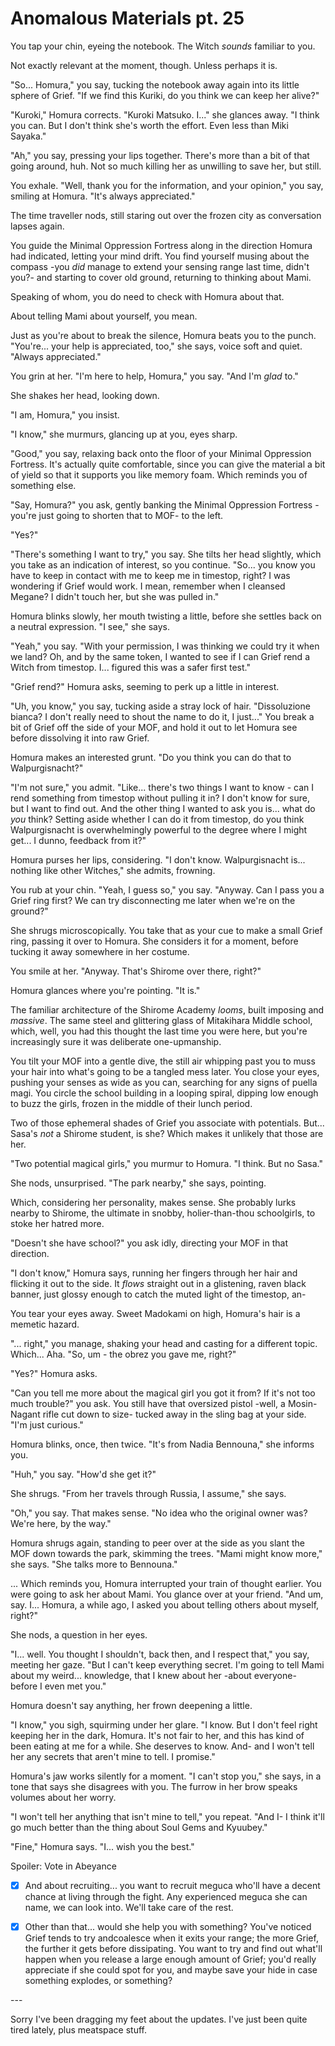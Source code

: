 # Anomalous Materials pt. 25

You tap your chin, eyeing the notebook. The Witch *sounds* familiar to you.

Not exactly relevant at the moment, though. Unless perhaps it is.

"So... Homura," you say, tucking the notebook away again into its little sphere of Grief. "If we find this Kuriki, do you think we can keep her alive?"

"Kuroki," Homura corrects. "Kuroki Matsuko. I..." she glances away. "I think you can. But I don't think she's worth the effort. Even less than Miki Sayaka."

"Ah," you say, pressing your lips together. There's more than a bit of that going around, huh. Not so much killing her as unwilling to save her, but still.

You exhale. "Well, thank you for the information, and your opinion," you say, smiling at Homura. "It's always appreciated."

The time traveller nods, still staring out over the frozen city as conversation lapses again.

You guide the Minimal Oppression Fortress along in the direction Homura had indicated, letting your mind drift. You find yourself musing about the compass -you *did* manage to extend your sensing range last time, didn't you?- and starting to cover old ground, returning to thinking about Mami.

Speaking of whom, you do need to check with Homura about that.

About telling Mami about yourself, you mean.

Just as you're about to break the silence, Homura beats you to the punch. "You're... your help is appreciated, too," she says, voice soft and quiet. "Always appreciated."

You grin at her. "I'm here to help, Homura," you say. "And I'm *glad* to."

She shakes her head, looking down.

"I am, Homura," you insist.

"I know," she murmurs, glancing up at you, eyes sharp.

"Good," you say, relaxing back onto the floor of your Minimal Oppression Fortress. It's actually quite comfortable, since you can give the material a bit of yield so that it supports you like memory foam. Which reminds you of something else.

"Say, Homura?" you ask, gently banking the Minimal Oppression Fortress -you're just going to shorten that to MOF- to the left.

"Yes?"

"There's something I want to try," you say. She tilts her head slightly, which you take as an indication of interest, so you continue. "So... you know you have to keep in contact with me to keep me in timestop, right? I was wondering if Grief would work. I mean, remember when I cleansed Megane? I didn't touch her, but she was pulled in."

Homura blinks slowly, her mouth twisting a little, before she settles back on a neutral expression. "I see," she says.

"Yeah," you say. "With your permission, I was thinking we could try it when we land? Oh, and by the same token, I wanted to see if I can Grief rend a Witch from timestop. I... figured this was a safer first test."

"Grief rend?" Homura asks, seeming to perk up a little in interest.

"Uh, you know," you say, tucking aside a stray lock of hair. "Dissoluzione bianca? I don't really need to shout the name to do it, I just..." You break a bit of Grief off the side of your MOF, and hold it out to let Homura see before dissolving it into raw Grief.

Homura makes an interested grunt. "Do you think you can do that to Walpurgisnacht?"

"I'm not sure," you admit. "Like... there's two things I want to know - can I rend something from timestop without pulling it in? I don't know for sure, but I want to find out. And the other thing I wanted to ask you is... what do *you* think? Setting aside whether I can do it from timestop, do you think Walpurgisnacht is overwhelmingly powerful to the degree where I might get... I dunno, feedback from it?"

Homura purses her lips, considering. "I don't know. Walpurgisnacht is... nothing like other Witches," she admits, frowning.

You rub at your chin. "Yeah, I guess so," you say. "Anyway. Can I pass you a Grief ring first? We can try disconnecting me later when we're on the ground?"

She shrugs microscopically. You take that as your cue to make a small Grief ring, passing it over to Homura. She considers it for a moment, before tucking it away somewhere in her costume.

You smile at her. "Anyway. That's Shirome over there, right?"

Homura glances where you're pointing. "It is."

The familiar architecture of the Shirome Academy *looms*, built imposing and *massive*. The same steel and glittering glass of Mitakihara Middle school, which, well, you had this thought the last time you were here, but you're increasingly sure it was deliberate one-upmanship.

You tilt your MOF into a gentle dive, the still air whipping past you to muss your hair into what's going to be a tangled mess later. You close your eyes, pushing your senses as wide as you can, searching for any signs of puella magi. You circle the school building in a looping spiral, dipping low enough to buzz the girls, frozen in the middle of their lunch period.

Two of those ephemeral shades of Grief you associate with potentials. But... Sasa's *not* a Shirome student, is she? Which makes it unlikely that those are her.

"Two potential magical girls," you murmur to Homura. "I think. But no Sasa."

She nods, unsurprised. "The park nearby," she says, pointing.

Which, considering her personality, makes sense. She probably lurks nearby to Shirome, the ultimate in snobby, holier-than-thou schoolgirls, to stoke her hatred more.

"Doesn't she have school?" you ask idly, directing your MOF in that direction.

"I don't know," Homura says, running her fingers through her hair and flicking it out to the side. It *flows* straight out in a glistening, raven black banner, just glossy enough to catch the muted light of the timestop, an-

You tear your eyes away. Sweet Madokami on high, Homura's hair is a memetic hazard.

"... right," you manage, shaking your head and casting for a different topic. Which... Aha. "So, um - the obrez you gave me, right?"

"Yes?" Homura asks.

"Can you tell me more about the magical girl you got it from? If it's not too much trouble?" you ask. You still have that oversized pistol -well, a Mosin-Nagant rifle cut down to size- tucked away in the sling bag at your side. "I'm just curious."

Homura blinks, once, then twice. "It's from Nadia Bennouna," she informs you.

"Huh," you say. "How'd she get it?"

She shrugs. "From her travels through Russia, I assume," she says.

"Oh," you say. That makes sense. "No idea who the original owner was? We're here, by the way."

Homura shrugs again, standing to peer over at the side as you slant the MOF down towards the park, skimming the trees. "Mami might know more," she says. "She talks more to Bennouna."

... Which reminds you, Homura interrupted your train of thought earlier. You were going to ask her about Mami. You glance over at your friend. "And um, say. I... Homura, a while ago, I asked you about telling others about myself, right?"

She nods, a question in her eyes.

"I... well. You thought I shouldn't, back then, and I respect that," you say, meeting her gaze. "But I can't keep everything secret. I'm going to tell Mami about my weird... knowledge, that I knew about her -about everyone- before I even met you."

Homura doesn't say anything, her frown deepening a little.

"I know," you sigh, squirming under her glare. "I know. But I don't feel right keeping her in the dark, Homura. It's not fair to her, and this has kind of been eating at me for a while. She deserves to know. And- and I won't tell her any secrets that aren't mine to tell. I promise."

Homura's jaw works silently for a moment. "I can't stop you," she says, in a tone that says she disagrees with you. The furrow in her brow speaks volumes about her worry.

"I won't tell her anything that isn't mine to tell," you repeat. "And I- I think it'll go much better than the thing about Soul Gems and Kyuubey."

"Fine," Homura says. "I... wish you the best."

Spoiler: Vote in Abeyance

- [x] And about recruiting... you want to recruit meguca who'll have a decent chance at living through the fight. Any experienced meguca she can name, we can look into. We'll take care of the rest.

- [x] Other than that... would she help you with something? You've noticed Grief tends to try andcoalesce when it exits your range; the more Grief, the further it gets before dissipating. You want to try and find out what'll happen when you release a large enough amount of Grief; you'd really appreciate if she could spot for you, and maybe save your hide in case something explodes, or something?

---​

Sorry I've been dragging my feet about the updates. I've just been quite tired lately, plus meatspace stuff.
